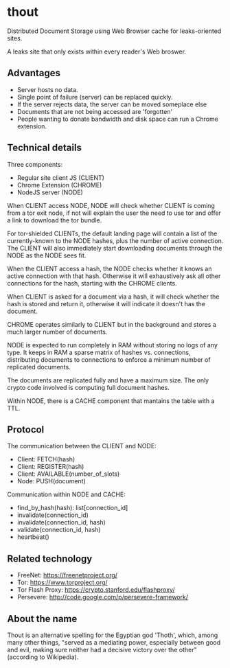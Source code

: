 thout
=====

Distributed Document Storage using Web Browser cache for
leaks-oriented sites.

A leaks site that only exists within every reader's Web broswer.


Advantages
----------

* Server hosts no data.
* Single point of failure (server) can be replaced quickly.
* If the server rejects data, the server can be moved someplace else
* Documents that are not being accessed are 'forgotten'
* People wanting to donate bandwidth and disk space can run a Chrome
  extension.


Technical details
-----------------

Three components:

* Regular site client JS (CLIENT)
* Chrome Extension (CHROME)
* NodeJS server (NODE)

When CLIENT access NODE, NODE will check whether CLIENT is coming from
a tor exit node, if not will explain the user the need to use tor and
offer a link to download the tor bundle.

For tor-shielded CLIENTs, the default landing page will contain a list
of the currently-known to the NODE hashes, plus the number of active
connection. The CLIENT will also immediately start downloading
documents through the NODE as the NODE sees fit.

When the CLIENT access a hash, the NODE checks whether it knows an
active connection with that hash. Otherwise it will exhaustively ask
all other connections for the hash, starting with the CHROME clients.

When CLIENT is asked for a document via a hash, it will check whether
the hash is stored and return it, otherwise it will indicate it
doesn't has the document.

CHROME operates similarly to CLIENT but in the background and stores a
much larger number of documents.

NODE is expected to run completely in RAM without storing no logs of
any type. It keeps in RAM a sparse matrix of hashes vs. connections,
distributing documents to connections to enforce a minimum number of
replicated documents.

The documents are replicated fully and have a maximum size. The only
crypto code involved is computing full document hashes.

Within NODE, there is a CACHE component that mantains the table with a
TTL.

Protocol
--------

The communication between the CLIENT and NODE:

* Client: FETCH(hash)
* Client: REGISTER(hash)
* Client: AVAILABLE(number_of_slots)
* Node: PUSH(document)

Communication within NODE and CACHE:

* find_by_hash(hash): list[connection_id]
* invalidate(connection_id)
* invalidate(connection_id, hash)
* validate(connection_id, hash)
* heartbeat()

Related technology
------------------

* FreeNet: https://freenetproject.org/ 
* Tor: https://www.torproject.org/ 
* Tor Flash Proxy: https://crypto.stanford.edu/flashproxy/ 
* Persevere: http://code.google.com/p/persevere-framework/

About the name
--------------

Thout is an alternative spelling for the Egyptian god 'Thoth', which,
among many other things, "served as a mediating power, especially
between good and evil, making sure neither had a decisive victory over
the other" (according to Wikipedia).